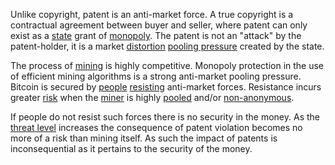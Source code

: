 Unlike copyright, patent is an anti-market force. A true copyright is a contractual agreement between buyer and seller, where patent can only exist as a [state](Glossary#state) grant of [monopoly](https://mises.org/library/man-economy-and-state-power-and-market/html/p/1075). The patent is not an "attack" by the patent-holder, it is a market [distortion](Glossary#distortion) [pooling pressure](Pooling-Pressure-Risk) created by the state.

The process of [mining](Glossary#mine) is highly competitive. Monopoly protection in the use of efficient mining algorithms is a strong anti-market pooling pressure. Bitcoin is secured by [people](Glossary#person) [resisting](Axiom-of-Resistance) anti-market forces. Resistance incurs greater [risk](Risk-Sharing-Principle) when the [miner](Glossary#miner) is highly [pooled](Glossary#pooling) and/or [non-anonymous](Public-Data-Principle).

If people do not resist such forces there is no security in the money. As the [threat level](Threat-Level-Paradox) increases the consequence of patent violation becomes no more of a risk than mining itself. As such the impact of patents is inconsequential as it pertains to the security of the money.